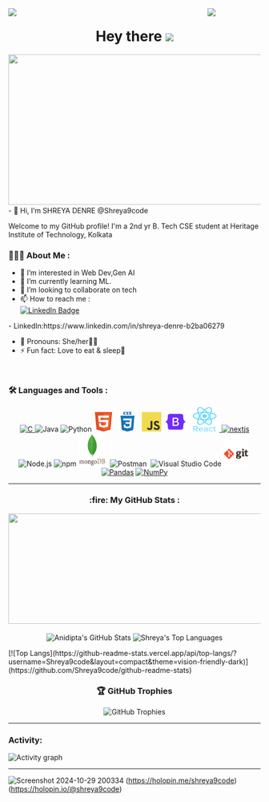 <img align="left" src="https://user-images.githubusercontent.com/65187002/144930161-2f783401-8d27-4fdf-a2f7-cc0ba32f1f1f.gif" width="21%" style="display:inline;">
<img align="right" src="https://user-images.githubusercontent.com/65187002/144930161-2f783401-8d27-4fdf-a2f7-cc0ba32f1f1f.gif" width="21%" style="display:inline;">
<h1  align="center">
  Hey there
  <img src="https://media.giphy.com/media/hvRJCLFzcasrR4ia7z/giphy.gif" width="30px"/>
</h1>
<div align="center">
  <img src="https://media.giphy.com/media/dWesBcTLavkZuG35MI/giphy.gif" width="600" height="300"/>
</div>
- 👋 Hi, I’m SHREYA DENRE @Shreya9code

Welcome to my GitHub profile! I'm a 2nd yr B. Tech CSE student at Heritage Institute of Technology, Kolkata
### 👩🏻‍💻 About Me :
- 👀 I’m interested in Web Dev,Gen AI 
- 🌱 I’m currently learning ML.
- 💞️ I’m looking to collaborate on tech
- 📫 How to reach me :   <div id="badges">
  <a href="https://www.linkedin.com/in/shreya-denre-b2ba06279">
    <img src="https://img.shields.io/badge/LinkedIn-blue?style=for-the-badge&logo=linkedin&logoColor=white" alt="LinkedIn Badge"/>
  </a>
</div>
-     LinkedIn:https://www.linkedin.com/in/shreya-denre-b2ba06279


- 👧 Pronouns: She/her👩‍💻
- ⚡ Fun fact: Love to eat & sleep🥱
<div id="header" align="center">
   <img src="https://komarev.com/ghpvc/?username=Shreya9code&style=flat-square&color=blue" alt=""/>
</div>

### :hammer_and_wrench: Languages and Tools :
<div align="center">
    <a href="https://www.cprogramming.com/">
   <img src="https://img.shields.io/badge/C-%2300599C.svg?logo=c&logoColor=white&style=for-the-badge&theme=radical" alt="C" /> </a>
  <img src="https://img.shields.io/badge/Java-007396?style=for-the-badge&logo=java&logoColor=white" alt="Java" />
  <img src="https://img.shields.io/badge/Python-3776AB?style=for-the-badge&logo=python&logoColor=white" alt="Python"/>
  <img src="https://github.com/devicons/devicon/blob/master/icons/html5/html5-original.svg" title="HTML5" alt="HTML" width="40" height="40"/>&nbsp;
  <img src="https://github.com/devicons/devicon/blob/master/icons/css3/css3-plain-wordmark.svg"  title="CSS3" alt="CSS" width="40" height="40"/>&nbsp;
  <img src="https://github.com/devicons/devicon/blob/master/icons/javascript/javascript-original.svg" title="JavaScript" alt="JavaScript" width="40" height="40"/>&nbsp;
  <img src="https://github.com/devicons/devicon/blob/master/icons/bootstrap/bootstrap-plain.svg" title="Bootstrap" alt="Bootstrap" width="40" height="40"/>&nbsp;
  <a href="https://reactjs.org/" target="_blank" rel="noreferrer"> <img src="https://raw.githubusercontent.com/devicons/devicon/master/icons/react/react-original-wordmark.svg " alt="react" width="60" height="50"/> </a> 
  <a href="https://nextjs.org/" target="_blank" rel="noreferrer"> <img src="https://cdn.worldvectorlogo.com/logos/nextjs-2.svg" alt="nextjs" width="50" height="40"/> </a>
  <img src="https://img.shields.io/badge/Node.js-339933?style=for-the-badge&logo=nodedotjs&logoColor=white" alt="Node.js"/>
  <img src="https://img.shields.io/badge/npm-CB3837?style=for-the-badge&logo=npm&logoColor=white" alt="npm"/>
  <img src="https://github.com/devicons/devicon/blob/master/icons/mongodb/mongodb-original-wordmark.svg" title="mongoDB"  alt="mongoDB" width="55" height="66"/>&nbsp;
  <img src="https://www.vectorlogo.zone/logos/getpostman/getpostman-icon.svg" title="Postman"  alt="Postman" width="50" height="50"/>&nbsp;
  <img src="https://img.shields.io/badge/Visual%20Studio%20Code-007ACC?style=for-the-badge&logo=visualstudiocode&logoColor=white" alt="Visual Studio Code"/>
  <img src="https://github.com/devicons/devicon/blob/master/icons/git/git-original-wordmark.svg" title="Git" **alt="Git" width="50" height="50"/>&nbsp;
  <a href="https://pandas.pydata.org/"><img src="https://img.shields.io/badge/Pandas-%23150458.svg?logo=pandas&logoColor=white&style=for-the-badge&theme=radical" alt="Pandas" /></a>
  <a href="https://numpy.org/"><img src="https://img.shields.io/badge/NumPy-%23013243.svg?logo=numpy&logoColor=white&style=for-the-badge&theme=radical" alt="NumPy" /></a>
  
</div>

 ---

<h3 align="center"> :fire: My GitHub Stats :</h3>
<p align="center">
  <img width="800" height="220" src="https://streak-stats.demolab.com?user=Shreya9code&theme=highcontrast&hide_border=true&border_radius=5&card_width=800">
</p>
<p align="center">
  <img align="center" src="https://github-readme-stats.vercel.app/api?username=Shreya9code&show_icons=true&theme=dark&locale=en" alt="Anidipta's GitHub Stats" width="400" height="200"/>
  <img align="center" src="https://github-readme-stats.vercel.app/api/top-langs/?username=Shreya9code&layout=compact&theme=vision-friendly-dark&include_all_commits=true&count_private=true" alt="Shreya's Top Languages" width="400" height="200"/>
</p>
[![Top Langs](https://github-readme-stats.vercel.app/api/top-langs/?username=Shreya9code&layout=compact&theme=vision-friendly-dark)](https://github.com/Shreya9code/github-readme-stats)
<h3 align="center">🏆 GitHub Trophies</h3>
<p align="center">
  <img src="https://github-profile-trophy.vercel.app/?username=Shreya9code&theme=vision-friendly-dark" alt="GitHub Trophies">
</p>

---

<h3 align="left">Activity:</h3>

![Activity graph](https://github-readme-activity-graph.vercel.app/graph?username=Shreya9code&bg_color=aedcf9&color=192457&line=312fa2&point=7f5cff&area=true&hide_border=true)

---


![Screenshot 2024-10-29 200334](https://github.com/user-attachments/assets/ca5fb6e3-8c1c-43f9-a3de-75917387b714)
(https://holopin.me/shreya9code)
(https://holopin.io/@shreya9code)
<!---
Shreya9code/Shreya9code is a ✨ special ✨ repository because its `README.md` (this file) appears on your GitHub profile.
You can click the Preview link to take a look at your changes.
--->
